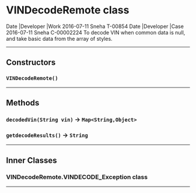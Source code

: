 # VINDecodeRemote class

 Date              |Developer             |Work 2016-07-11         Sneha                  T-00854 Date              |Developer             |Case 2016-07-11         Sneha                  C-00002224 To decode VIN when common data is null, and take basic data from the array of styles.

---
## Constructors
### `VINDecodeRemote()`
---
## Methods
### `decodedVin(String vin)` → `Map<String,Object>`
### `getdecodeResults()` → `String`
---
## Inner Classes

### VINDecodeRemote.VINDECODE_Exception class
---
